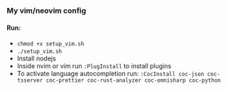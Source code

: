 ### My vim/neovim config
#### Run:
- `chmod +x setup_vim.sh`
- `./setup_vim.sh`
- Install nodejs
- Inside nvim or vim run `:PlugInstall` to install plugins
- To activate language autocompletion run: `:CocInstall coc-json coc-tsserver coc-prettier coc-rust-analyzer coc-omnisharp coc-python`
